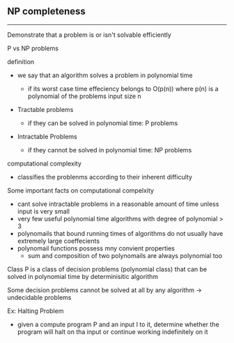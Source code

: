 NP completeness 
-----
____

Demonstrate that a problem is or isn't solvable efficiently 


P vs NP problems 

definition
- we say that an algorithm solves a problem in polynomial time
    - if its worst case time effeciency belongs to O(p(n)) where p(n) is a polynomial of the problems input size n

- Tractable problems
    - if they can be solved in polynomial time: P problems

- Intractable Problems
    - if they cannot be solved in polynomial time: NP problems 

computational complexity
- classifies the problenms according to their inherent difficulty

Some important facts on computational compelxity 
- cant solve intractable problems in a reasonable amount of time unless input is very small
- very few useful polynomial time algorithms with degree of polynomial > 3
- polynomails that bound running times of algorithms do not usually have extremely large coeffecients
- polynomail functions possess mny convient properties
    - sum and composition of two polynomails are always polynomial too

Class P is a class of decision problems (polynomial class) that can be solved in polynomial time by determinisitic algorithm

Some decision problems cannot be solved at all by any algorithm -> undecidable problems 

Ex: Halting Problem 
- given a compute program P and an input I to it, determine whether the program will halt on tha input or continue working indefinitely on it




